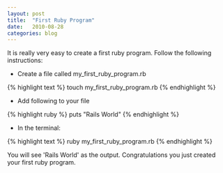 ```yaml
---
layout: post
title:  "First Ruby Program"
date:   2010-08-28
categories: blog
---
```


It is really very easy to create a first ruby program. Follow the following instructions:

* Create a file called my\_first\_ruby\_program.rb

{% highlight text %}
touch my_first_ruby_program.rb
{% endhighlight %}

* Add following to your file

{% highlight ruby %}
puts "Rails World"
{% endhighlight %}

* In the terminal:

{% highlight text %}
 ruby my_first_ruby_program.rb
{% endhighlight %}


You will see 'Rails World' as the output. Congratulations you just created your first ruby program.
